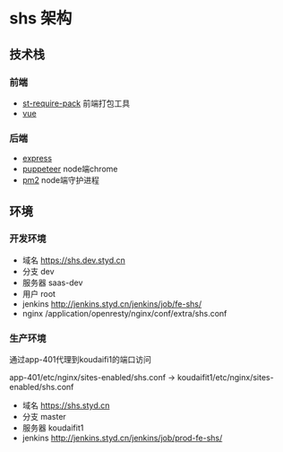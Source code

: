 # shs 架构

## 技术栈

### 前端

- [st-require-pack](https://www.npmjs.com/package/st-require-pack) 前端打包工具
- [vue](https://cn.vuejs.org/)

### 后端

- [express](https://www.npmjs.com/package/express)
- [puppeteer](https://www.npmjs.com/package/puppeteer) node端chrome
-  [pm2](https://www.npmjs.com/package/pm2) node端守护进程 

## 环境
### 开发环境
* 域名 https://shs.dev.styd.cn
* 分支 dev
* 服务器 saas-dev
* 用户 root
* jenkins http://jenkins.styd.cn/jenkins/job/fe-shs/
* nginx /application/openresty/nginx/conf/extra/shs.conf


### 生产环境
通过app-401代理到koudaifi1的端口访问

app-401/etc/nginx/sites-enabled/shs.conf -> koudaifit1/etc/nginx/sites-enabled/shs.conf

* 域名 https://shs.styd.cn
* 分支 master
* 服务器 koudaifit1
* jenkins http://jenkins.styd.cn/jenkins/job/prod-fe-shs/
